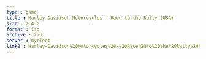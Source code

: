 ```yaml
---
type : game
title : Harley-Davidson Motorcycles - Race to the Rally (USA)
size : 2.4 G
format : iso
archive : zip
server : myrient
link2 : Harley-Davidson%20Motorcycles%20-%20Race%20to%20the%20Rally%20%28USA%29
---
```

